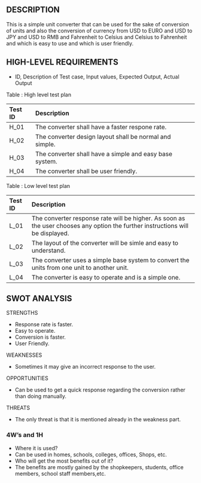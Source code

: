 ## DESCRIPTION
This is a simple unit converter that can be used for the sake of conversion of units and also the conversion of currency from USD to EURO and USD to JPY and USD to RMB and Fahrenheit to Celsius and Celsius to Fahrenheit and which is easy to use and which is user friendly.

## HIGH-LEVEL REQUIREMENTS
* ID, Description of Test case, Input values, Expected Output, Actual Output</br>

Table : High level test plan</br>

|Test ID| Description| 
|:------|:-----------|
| H_01 | The converter shall have a faster respone rate. | 
| H_02 | The converter design layout shall be normal and simple. |
| H_03 | The converter shall have a simple and easy base system. |
| H_04 | The converter shall be user friendly. |

Table : Low level test plan</br>

|Test ID| Description| 
|:------|:-----------|
|L_01|The converter response rate will be higher. As soon as the user chooses any option the further instructions will be displayed.|
|L_02|The layout of the converter will be simle and easy to understand.|
|L_03|The converter uses a simple base system to convert the units from one unit to another unit.|
|L_04|The converter is easy to operate and is a simple one.|
## SWOT ANALYSIS

STRENGTHS
*	Response rate is faster.</br>
*	Easy to operate.</br>
*	Conversion is faster.</br>
*	User Friendly.</br>

WEAKNESSES
*	Sometimes it may give an incorrect response to the user.</br>

OPPORTUNITIES
*	Can be used to get a quick response regarding the conversion rather than doing manually.</br>

THREATS
* The only threat is that it is mentioned already in the weakness part.</br>

### 4W’s and 1H
* Where it is used?</br>
* Can be used in homes, schools, colleges, offices, Shops, etc.</br>
* Who will get the most benefits out of it?</br>
* The benefits are mostly gained by the shopkeepers, students, office members, school staff members,etc.
